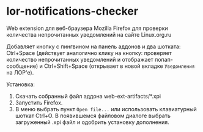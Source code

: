 # lor-notifications-checker
Web extension для веб-браузера Mozilla Firefox для проверки количества непрочитанных уведомлений на сайте Linux.org.ru

Добавляет кнопку с пингвином на панель аддонов и два шотката: Ctrl+Space (действует аналогично клику на кнопку: проверяет количество непрочитанных уведомлений и отображает попап-сообщение) и Ctrl+Shift+Space (открывает в новой вкладке `Уведомления` на ЛОР'е).

Установка:
1. Скачать собранный файл аддона web-ext-artifacts/*.xpi
2. Запустить Firefox.
3. В меню выбрать пункт `Open file...` или использовать клавиатурный шоткат Ctrl+O. В появившемся файловом диалоге выбрать загруженный .xpi файл и одобрить установку дополнения.
